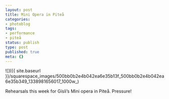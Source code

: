 ```yaml
---
layout: post
title: Mini Opera in Piteå
categories:
- photoblog
tags:
- performance
- piteå
status: publish
type: post
published: true
meta: {}
---
```


![]({{ site.baseurl }}/squarespace_images/500bb0b2e4b042ea6e35b13f_500bb0b2e4b042ea6e35b349_1338981656017_1000w_)

Rehearsals this week for Gísli’s Mini opera in Piteå. Pressure!
